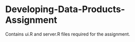# Developing-Data-Products-Assignment
Contains ui.R and server.R files required for the assignment.

